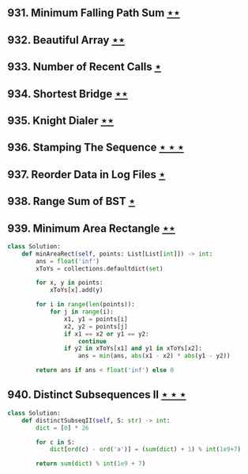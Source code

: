 ## 931. Minimum Falling Path Sum [$\star\star$](https://leetcode.com/problems/minimum-falling-path-sum)

## 932. Beautiful Array [$\star\star$](https://leetcode.com/problems/beautiful-array)

## 933. Number of Recent Calls [$\star$](https://leetcode.com/problems/number-of-recent-calls)

## 934. Shortest Bridge [$\star\star$](https://leetcode.com/problems/shortest-bridge)

## 935. Knight Dialer [$\star\star$](https://leetcode.com/problems/knight-dialer)

## 936. Stamping The Sequence [$\star\star\star$](https://leetcode.com/problems/stamping-the-sequence)

## 937. Reorder Data in Log Files [$\star$](https://leetcode.com/problems/reorder-data-in-log-files)

## 938. Range Sum of BST [$\star$](https://leetcode.com/problems/range-sum-of-bst)

## 939. Minimum Area Rectangle [$\star\star$](https://leetcode.com/problems/minimum-area-rectangle)

```python
class Solution:
    def minAreaRect(self, points: List[List[int]]) -> int:
        ans = float('inf')
        xToYs = collections.defaultdict(set)

        for x, y in points:
            xToYs[x].add(y)

        for i in range(len(points)):
            for j in range(i):
                x1, y1 = points[i]
                x2, y2 = points[j]
                if x1 == x2 or y1 == y2:
                    continue
                if y2 in xToYs[x1] and y1 in xToYs[x2]:
                    ans = min(ans, abs(x1 - x2) * abs(y1 - y2))

        return ans if ans < float('inf') else 0
```

## 940. Distinct Subsequences II [$\star\star\star$](https://leetcode.com/problems/distinct-subsequences-ii)

```python
class Solution:
    def distinctSubseqII(self, S: str) -> int:
        dict = [0] * 26

        for c in S:
            dict[ord(c) - ord('a')] = (sum(dict) + 1) % int(1e9+7)

        return sum(dict) % int(1e9 + 7)
```
